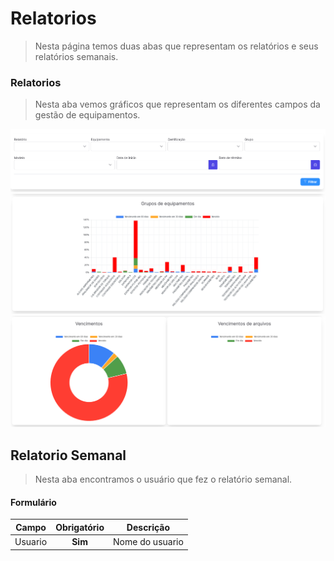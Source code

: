 # Relatorios

> Nesta página temos duas abas que representam os relatórios e seus relatórios semanais.

### Relatorios

> Nesta aba vemos gráficos que representam os diferentes campos da gestão de equipamentos.

![screenshot](../../assets/screenshots/reports.png)
![screenshot](../../assets/screenshots/grafico1.png)
![screenshot](../../assets/screenshots/grafico2.png)

## Relatorio Semanal

> Nesta aba encontramos o usuário que fez o relatório semanal.

#### Formulário

| Campo   | Obrigatório | Descrição       |
| ------- | :---------: | --------------- |
| Usuario |   **Sim**   | Nome do usuario |
